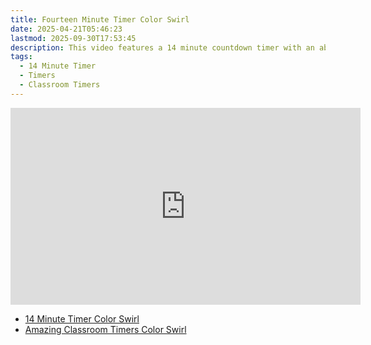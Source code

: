 ```yaml
---
title: Fourteen Minute Timer Color Swirl
date: 2025-04-21T05:46:23
lastmod: 2025-09-30T17:53:45
description: This video features a 14 minute countdown timer with an abstract rainbow color swirl animated background.
tags:
  - 14 Minute Timer
  - Timers
  - Classroom Timers
---
```


<div class="iframe-16-9-container">
<iframe class="youTubeIframe" width="560" height="315" src="https://www.youtube.com/embed/Yi6q_IWax0U" title="YouTube video player" frameborder="0" allow="accelerometer; autoplay; clipboard-write; encrypted-media; gyroscope; picture-in-picture; web-share" referrerpolicy="strict-origin-when-cross-origin" allowfullscreen></iframe>
</div>

- [14 Minute Timer Color Swirl](https://youtu.be/Yi6q_IWax0U)
- [Amazing Classroom Timers Color Swirl](../amazing-classroom-timers-color-swirl.md)
